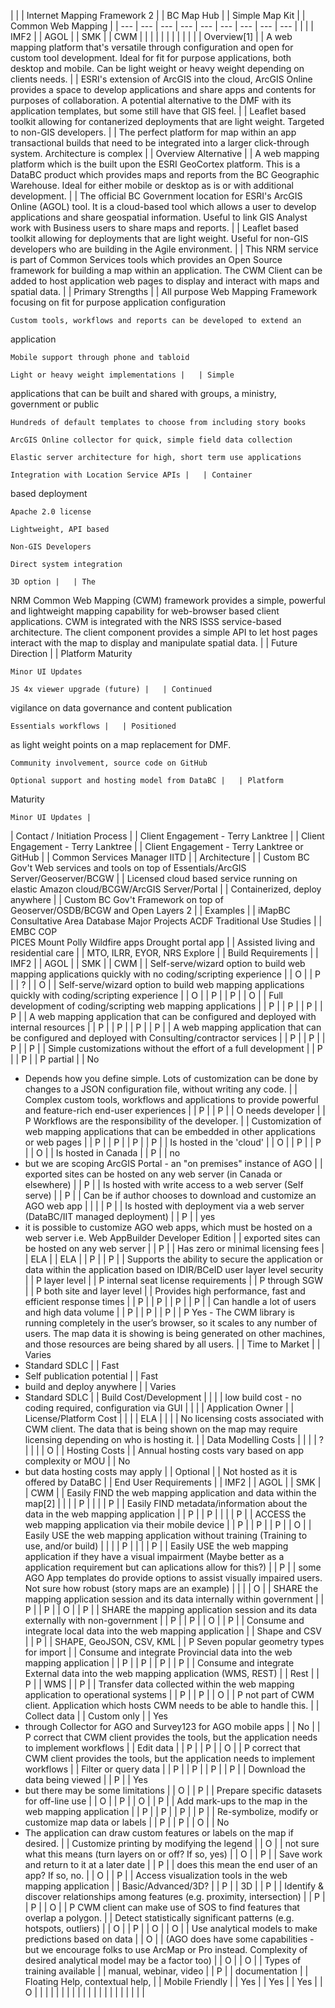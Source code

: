 |   |   | Internet
  Mapping Framework 2 |   | BC Map Hub |   | Simple Map Kit |   | Common Web
  Mapping |
| --- | --- | --- | --- | --- | --- | --- | --- | --- |
|   |   | IMF2 |   | AGOL |   | SMK |   | CWM |
|   |   |   |   |   |   |   |   |   |
| Overview[1] |   | A
  web mapping platform that's versatile through configuration and open for
  custom tool development.  Ideal for fit
  for purpose applications, both desktop and mobile.  Can be light weight or heavy weight
  depending on clients needs. |   | ESRI's
  extension of ArcGIS into the cloud, ArcGIS Online provides a space to develop
  applications and share apps and contents for purposes of collaboration.  A potential alternative to the DMF with its
  application templates, but some still have that GIS feel. |   | Leaflet
  based toolkit allowing for contanerized deployments that are light
  weight.  Targeted to non-GIS
  developers. |   | The
  perfect platform for map within an app transactional builds that need to be
  integrated into a larger click-through system.  Architecture is complex |
| Overview Alternative |   | A
  web mapping platform which is the built upon the ESRI GeoCortex
  platform.  This is a DataBC product
  which provides maps and reports from the BC Geographic Warehouse. Ideal for
  either mobile or desktop as is or with additional development.   |   | The
  official BC Government location for ESRI's ArcGIS Online (AGOL) tool. It is a
  cloud-based tool which allows a user to develop applications and share
  geospatial information. Useful to link GIS Analyst work with Business users
  to share maps and reports.  |   | Leaflet
  based toolkit allowing for deployments that are light weight.  Useful for non-GIS developers who are
  building in the Agile environment. |   | This
  NRM service is part of Common Services tools which provides an Open Source
  framework for building a map within an application.  The CWM Client can be added to host
  application web pages to display and interact with maps and spatial
  data.  |
| Primary Strengths |   | All
  purpose Web Mapping Framework focusing on fit for purpose application
  configuration
    
    Custom tools, workflows and reports can be developed to extend an
  application
    
    Mobile support through phone and tabloid
    
    Light or heavy weight implementations |   | Simple
  applications that can be built and shared with groups, a ministry, government
  or public
    
    Hundreds of default templates to choose from including story books
    
    ArcGIS Online collector for quick, simple field data collection
    
    Elastic server architecture for high, short term use applications
    
    Integration with Location Service APIs |   | Container
  based deployment
    
    Apache 2.0 license
    
    Lightweight, API based
    
    Non-GIS Developers
    
    Direct system integration
    
    3D option |   | The
  NRM Common Web Mapping (CWM) framework provides a simple, powerful and
  lightweight mapping capability for web-browser based client applications. CWM
  is integrated with the NRS ISSS service-based architecture.  The client component provides a simple API
  to let host pages interact with the map to display and manipulate spatial
  data.  |
| Future Direction |   | Platform
  Maturity
    
    Minor UI Updates
    
    JS 4x viewer upgrade (future) |   | Continued
  vigilance on data governance and content publication
    
    Essentials workflows |   | Positioned
  as light weight points on a map replacement for DMF.
    
    Community involvement, source code on GitHub
    
    Optional support and hosting model from DataBC |   | Platform
  Maturity
    
    Minor UI Updates |
| Contact / Initiation Process |   | Client
  Engagement - Terry Lanktree |   | Client
  Engagement - Terry Lanktree |   | Client
  Engagement - Terry Lanktree or GitHub |   | Common
  Services Manager IITD |
| Architecture |   | Custom
  BC Gov't Web services and tools on top of Essentials/ArcGIS
  Server/Geoserver/BCGW |   | Licensed
  cloud based service running on elastic Amazon cloud/BCGW/ArcGIS Server/Portal |   | Containerized,
  deploy anywhere |   | Custom
  BC Gov't Framework on top of Geoserver/OSDB/BCGW and Open Layers 2 |
| Examples |   | iMapBC
    Consultative Area Database
    Major Projects
    ACDF
    Traditional Use Studies |   | EMBC
  COP                                                                                                         
  PICES
    Mount Polly
    Wildfire apps
    Drought portal app |   | Assisted
  living and residential care |   | MTO,
  ILRR, EYOR, NRS Explore |
| Build Requirements |   | IMF2 |   | AGOL |   | SMK |   | CWM |
| Self-serve/wizard option to build web mapping applications
  quickly with no coding/scripting experience |   | O |   | P |   | ? |   | O |
| Self-serve/wizard option to build web mapping applications
  quickly with coding/scripting experience |   | O |   | P |   | P |   | O |
| Full development of coding/scripting web mapping applications |   | P |   | P |   | P |   | P |
| A web mapping application that can be configured and deployed
  with internal resources |   | P |   | P |   | P |   | P |
| A web mapping application that can be configured and deployed
  with Consulting/contractor services |   | P |   | P |   | P |   | P |
| Simple customizations without the effort of a full development |   | P |   | P |   | P
  partial |   | No
  - Depends how you define simple. Lots of customization can be done by changes
  to a JSON configuration file, without writing any code. |
| Complex custom tools, workflows and applications to provide
  powerful and feature-rich end-user experiences |   | P |   | P |   | O
  needs developer |   | P  Workflows are the
  responsibility of the developer.  |
| Customization of web mapping applications that can be embedded
  in other applications or web pages |   | P |   | P |   | P |   | P |
| Is hosted in the 'cloud' |   | O |   | P |   | P |   | O |
| Is hosted in Canada |   | P |   | no
  - but we are scoping ArcGIS Portal - an "on premises" instance of
  AGO |   | exported
  sites can be hosted on any web server (in Canada or elsewhere) |   | P |
| Is hosted with write access to a web server (Self serve) |   | P |   | Can
  be if author chooses to download and customize an AGO web app |   |   |   | P |
| Is hosted with deployment via a web server (DataBC/IIT managed
  deployment) |   | P |   | yes
  - it is possible to customize AGO web apps, which must be hosted on a web
  server i.e. Web AppBuilder Developer Edition |   | exported
  sites can be hosted on any web server |   | P |
| Has zero or minimal licensing fees |   | ELA |   | ELA |   | P |   | P |
| Supports the ability to secure the application or data within
  the application based on IDIR/BCeID user layer level security |   | P
  layer level |   | P internal seat license
  requirements |   | P through SGW |   | P both site and layer level |
| Provides high performance, fast and efficient response times |   | P |   | P |   | P |   | P |
| Can handle a lot of users and high data volume |   | P |   | P |   | P |   | P  Yes - The CWM library is running completely
  in the user’s browser, so it scales to any number of users. The map data it
  is showing is being generated on other machines, and those resources are
  being shared by all users.  |
| Time to Market |   | Varies
  - Standard SDLC |   | Fast
  - Self publication potential |   | Fast
  - build and deploy anywhere |   | Varies
  - Standard SDLC |
| Build Cost/Development |   |   |   | low
  build cost - no coding required, configuration via GUI |   |   |   | Application
  Owner |
| License/Platform Cost |   |   |   | ELA |   |   |   | No
  licensing costs associated with CWM client. The data that is being shown on
  the map may require licensing depending on who is hosting it.  |
| Data Modelling Costs |   |   |   | ? |   |   |   | O |
| Hosting Costs |   | Annual
  hosting costs vary based on app complexity or MOU |   | No
  - but data hosting costs may apply |   | Optional |   | Not
  hosted as it is offered by DataBC |
| End User Requirements |   | IMF2 |   | AGOL |   | SMK |   | CWM |
| Easily FIND the web mapping application and data within the map[2] |   |   |   | P |   |   |   | P |
| Easily FIND metadata/information about the data in the web
  mapping application |   | P |   | P |   |   |   | P |
| ACCESS the web mapping application via their mobile device |   | P |   | P |   | P |   | O |
| Easily USE the web mapping application without training
  (Training to use, and/or build) |   |   |   | P |   |   |   | P |
| Easily USE the web mapping application if they have a visual
  impairment (Maybe better as a application requirement but can aplications
  allow for this?) |   | P |   | some
  AGO App templates do provide options to assist visually impaired users.  Not sure how robust (story maps are an
  example) |   |   |   | O |
| SHARE the mapping application session and its data internally
  within government |   | P |   | P |   | O |   | P |
| SHARE the mapping application session and its data externally
  with non-government  |   | P |   | P |   | O |   | P |
| Consume and integrate local data into the web mapping
  application |   | Shape
  and CSV |   | P |   | SHAPE,
  GeoJSON, CSV, KML |   | P  Seven popular geometry
  types for import  |
| Consume and integrate Provincial data into the web mapping
  application |   | P |   | P |   | P |   | P |
| Consume and integrate External data into the web mapping
  application (WMS, REST) |   | Rest |   | P |   | WMS |   | P |
| Transfer data collected within the web mapping application to
  operational systems |   | P |   | P |   | O |   | P not part of CWM client.
  Application which hosts CWM needs to be able to handle this. |
| Collect data |   | Custom
  only |   | Yes
  - through Collector for AGO and Survey123 for AGO mobile apps |   | No |   | P 
  correct that CWM client provides the tools, but the application needs
  to implement workflows |
| Edit data |   | P |   | P |   | O |   | P 
  correct that CWM client provides the tools, but the application needs
  to implement workflows |
| Filter or query data |   | P |   | P |   | P |   | P |
| Download the data being viewed |   | P |   | Yes
  - but there may be some limitations |   | O |   | P |
| Prepare specific datasets for off-line use |   | O |   | P |   | O |   | P |
| Add mark-ups to the map in the web mapping application |   | P |   | P |   | P |   | P |
| Re-symbolize, modify or customize map data or labels |   | P |   | P |   | O |   | No
  - The application can draw custom features or labels on the map if
  desired.  |
| Customize printing by modifying the legend |   | O |   | not
  sure what this means (turn layers on or off? If so, yes) |   | O |   | P |
| Save work and return to it at a later date |   | P |   | does
  this mean the end user of an app? If so, no. |   | O |   | P |
| Access visualization tools in the web mapping application |   | Basic/Advanced/3D? |   | P |   | 3D |   | P |
| Identify & discover relationships among features (e.g.
  proximity, intersection) |   | P |   | P |   | O |   | P CWM client can make use of SOS
  to find features that overlap a polygon. |
| Detect statistically significant patterns (e.g. hotspots,
  outliers) |   | O |   | P |   | O |   | O |
| Use analytical models to make predictions based on data |   | O |   | (AGO
  does have some capabilities - but we encourage folks to use ArcMap or Pro
  instead.  Complexity of desired
  analytical model may be a factor too) |   | O |   | O |
| Types of training available |   | manual,
  webinar, video |   | P |   | documentation |   | Floating
  Help, contextual help,  |
| Mobile Friendly |   | Yes |   | Yes |   | Yes |   | O |
|  |  |  |  |  |  |  |  |  |
|  |  |  |  |  |  |  |  |  |